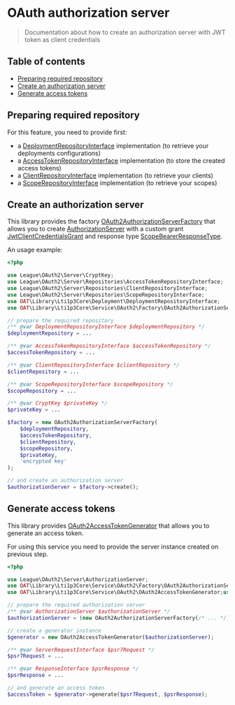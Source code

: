 # OAuth authorization server

> Documentation about how to create an authorization server with JWT token as client credentials

## Table of contents

- [Preparing required repository](#preparing-required-repository)
- [Create an authorization server](#create-an-authorization-server)
- [Generate access tokens](#generate-access-tokens)

## Preparing required repository

For this feature, you need to provide first:
- a [DeploymentRepositoryInterface](../../src/Domain/Deployment/DeploymentRepositoryInterface.php) implementation (to retrieve your deployments configurations)
- a [AccessTokenRepositoryInterface](https://github.com/thephpleague/oauth2-server/blob/master/src/Repositories/AccessTokenRepositoryInterface.php) implementation (to store the created access tokens)
- a [ClientRepositoryInterface](https://github.com/thephpleague/oauth2-server/blob/master/src/Repositories/ClientRepositoryInterface.php) implementation (to retrieve your clients)
- a [ScopeRepositoryInterface](https://github.com/thephpleague/oauth2-server/blob/master/src/Repositories/ScopeRepositoryInterface.php) implementation (to retrieve your scopes)

## Create an authorization server

This library provides the factory [OAuth2AuthorizationServerFactory](../../src/Service/OAuth2/Factory/OAuth2AuthorizationServerFactory.php) that allows you to create [AuthorizationServer](https://github.com/thephpleague/oauth2-server/blob/master/src/AuthorizationServer.php) with a custom grant [JwtClientCredentialsGrant](../../src/Service/OAuth2/Grant/JwtClientCredentialsGrant.php) and response type [ScopeBearerResponseType](../../src/Service/OAuth2/ResponseType/ScopeBearerResponseType.php).  

An usage example:
```php
<?php

use League\OAuth2\Server\CryptKey;
use League\OAuth2\Server\Repositories\AccessTokenRepositoryInterface;
use League\OAuth2\Server\Repositories\ClientRepositoryInterface;
use League\OAuth2\Server\Repositories\ScopeRepositoryInterface;
use OAT\Library\Lti1p3Core\Deployment\DeploymentRepositoryInterface;
use OAT\Library\Lti1p3Core\Service\OAuth2\Factory\OAuth2AuthorizationServerFactory;

// prepare the required repository
/** @var DeploymentRepositoryInterface $deploymentRepository */
$deploymentRepository = ...

/** @var AccessTokenRepositoryInterface $accessTokenRepository */
$accessTokenRepository = ...

/** @var ClientRepositoryInterface $clientRepository */
$clientRepository = ...

/** @var ScopeRepositoryInterface $scopeRepository */
$scopeRepository = ...

/** @var CryptKey $privateKey */
$privateKey = ...

$factory = new OAuth2AuthorizationServerFactory(
    $deploymentRepository,
    $accessTokenRepository,
    $clientRepository,
    $scopeRepository,
    $privateKey,
    'encrypted key'
);

// and create an authorization server
$authorizationServer = $factory->create();
```

## Generate access tokens

This library provides [OAuth2AccessTokenGenerator](../../src/Service/OAuth2/OAuth2AccessTokenGenerator.php) that allows you to generate an access token.

For using this service you need to provide the server instance created on previous step.

```php
<?php

use League\OAuth2\Server\AuthorizationServer;
use OAT\Library\Lti1p3Core\Service\OAuth2\Factory\OAuth2AuthorizationServerFactory;
use OAT\Library\Lti1p3Core\Service\OAuth2\OAuth2AccessTokenGenerator;use Psr\Http\Message\ResponseInterface;use Psr\Http\Message\ServerRequestInterface;

// prepare the required authorization server
/** @var AuthorizationServer $authorizationServer */
$authorizationServer = (new OAuth2AuthorizationServerFactory(/* ... */))->create();

// create a generator instance
$generator = new OAuth2AccessTokenGenerator($authorizationServer);

/** @var ServerRequestInterface $psr7Request */
$psr7Request = ...

/** @var ResponseInterface $psrResponse */
$psrResponse = ...

// and generate an access token
$accessToken = $generator->generate($psr7Request, $psrResponse);
``` 

